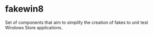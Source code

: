 fakewin8
========

Set of components that aim to simplify the creation of fakes to unit test Windows Store applications.
